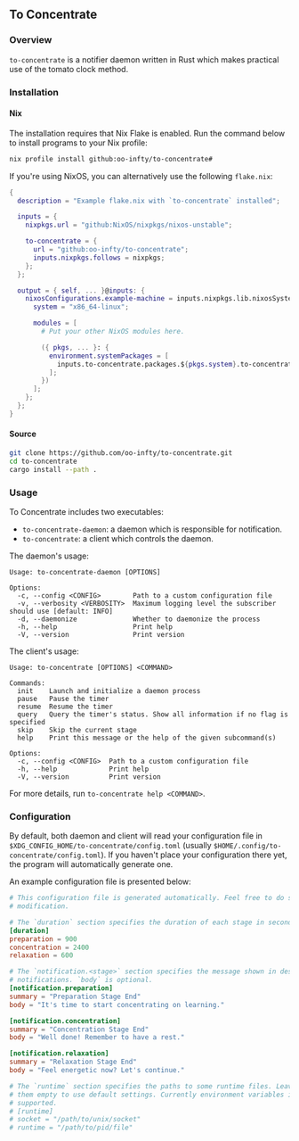 ## To Concentrate

### Overview

`to-concentrate` is a notifier daemon written in Rust which makes practical use of the tomato clock method.

### Installation

#### Nix

The installation requires that Nix Flake is enabled. Run the command below to install programs to your Nix profile:

```bash
nix profile install github:oo-infty/to-concentrate#
```

If you're using NixOS, you can alternatively use the following `flake.nix`:

```nix
{
  description = "Example flake.nix with `to-concentrate` installed";

  inputs = {
    nixpkgs.url = "github:NixOS/nixpkgs/nixos-unstable";

    to-concentrate = {
      url = "github:oo-infty/to-concentrate";
      inputs.nixpkgs.follows = nixpkgs;
    };
  };

  output = { self, ... }@inputs: {
    nixosConfigurations.example-machine = inputs.nixpkgs.lib.nixosSystem {
      system = "x86_64-linux";

      modules = [
        # Put your other NixOS modules here.

        ({ pkgs, ... }: {
          environment.systemPackages = [
            inputs.to-concentrate.packages.${pkgs.system}.to-concentrate
          ];
        })
      ];
    };
  };
}
```

#### Source

```bash
git clone https://github.com/oo-infty/to-concentrate.git
cd to-concentrate
cargo install --path .
```

### Usage

To Concentrate includes two executables:

- `to-concentrate-daemon`: a daemon which is responsible for notification.
- `to-concentrate`: a client which controls the daemon.

The daemon's usage:

```plain
Usage: to-concentrate-daemon [OPTIONS]

Options:
  -c, --config <CONFIG>        Path to a custom configuration file
  -v, --verbosity <VERBOSITY>  Maximum logging level the subscriber should use [default: INFO]
  -d, --daemonize              Whether to daemonize the process
  -h, --help                   Print help
  -V, --version                Print version
```

The client's usage:

```plain
Usage: to-concentrate [OPTIONS] <COMMAND>

Commands:
  init    Launch and initialize a daemon process
  pause   Pause the timer
  resume  Resume the timer
  query   Query the timer's status. Show all information if no flag is specified
  skip    Skip the current stage
  help    Print this message or the help of the given subcommand(s)

Options:
  -c, --config <CONFIG>  Path to a custom configuration file
  -h, --help             Print help
  -V, --version          Print version
```

For more details, run `to-concentrate help <COMMAND>`.

### Configuration

By default, both daemon and client will read your configuration file in `$XDG_CONFIG_HOME/to-concentrate/config.toml` (usually ``$HOME/.config/to-concentrate/config.toml``). If you haven't place your configuration there yet, the program will automatically generate one.

An example configuration file is presented below:

```toml
# This configuration file is generated automatically. Feel free to do some
# modification.

# The `duration` section specifies the duration of each stage in seconds.
[duration]
preparation = 900
concentration = 2400
relaxation = 600

# The `notification.<stage>` section specifies the message shown in desktop
# notifications. `body` is optional.
[notification.preparation]
summary = "Preparation Stage End"
body = "It's time to start concentrating on learning."

[notification.concentration]
summary = "Concentration Stage End"
body = "Well done! Remember to have a rest."

[notification.relaxation]
summary = "Relaxation Stage End"
body = "Feel energetic now? Let's continue."

# The `runtime` section specifies the paths to some runtime files. Leave
# them empty to use default settings. Currently environment variables is not
# supported.
# [runtime]
# socket = "/path/to/unix/socket"
# runtime = "/path/to/pid/file"
```
